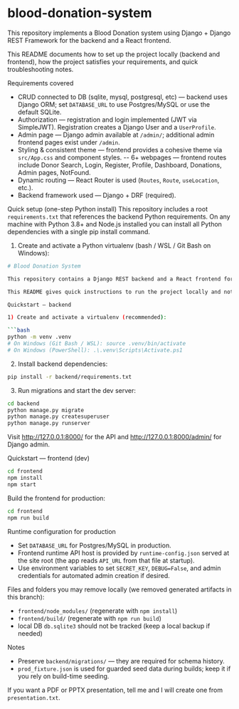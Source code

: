 # blood-donation-system

This repository implements a Blood Donation system using Django + Django REST Framework for the backend and a React frontend.

This README documents how to set up the project locally (backend and frontend), how the project satisfies your requirements, and quick troubleshooting notes.

Requirements covered
- CRUD connected to DB (sqlite, mysql, postgresql, etc) — backend uses Django ORM; set `DATABASE_URL` to use Postgres/MySQL or use the default SQLite.
- Authorization — registration and login implemented (JWT via SimpleJWT). Registration creates a Django User and a `UserProfile`.
- Admin page — Django admin available at `/admin/`; additional admin frontend pages exist under `/admin`.
- Styling & consistent theme — frontend provides a cohesive theme via `src/App.css` and component styles.
-- 6+ webpages — frontend routes include Donor Search, Login, Register, Profile, Dashboard, Donations, Admin pages, NotFound.
- Dynamic routing — React Router is used (`Routes`, `Route`, `useLocation`, etc.).
- Backend framework used — Django + DRF (required).

Quick setup (one-step Python install)
This repository includes a root `requirements.txt` that references the backend Python requirements. On any machine with Python 3.8+ and Node.js installed you can install all Python dependencies with a single pip install command.

1) Create and activate a Python virtualenv (bash / WSL / Git Bash on Windows):

```bash
# Blood Donation System

This repository contains a Django REST backend and a React frontend for a Blood Donation System.

This README gives quick instructions to run the project locally and notes about deployment and runtime configuration.

Quickstart — backend

1) Create and activate a virtualenv (recommended):

```bash
python -m venv .venv
# On Windows (Git Bash / WSL): source .venv/bin/activate
# On Windows (PowerShell): .\.venv\Scripts\Activate.ps1
```

2) Install backend dependencies:

```bash
pip install -r backend/requirements.txt
```

3) Run migrations and start the dev server:

```bash
cd backend
python manage.py migrate
python manage.py createsuperuser
python manage.py runserver
```

Visit http://127.0.0.1:8000/ for the API and http://127.0.0.1:8000/admin/ for Django admin.

Quickstart — frontend (dev)

```bash
cd frontend
npm install
npm start
```

Build the frontend for production:

```bash
cd frontend
npm run build
```

Runtime configuration for production
- Set `DATABASE_URL` for Postgres/MySQL in production.
- Frontend runtime API host is provided by `runtime-config.json` served at the site root (the app reads `API_URL` from that file at startup).
- Use environment variables to set `SECRET_KEY`, `DEBUG=False`, and admin credentials for automated admin creation if desired.

Files and folders you may remove locally (we removed generated artifacts in this branch):
- `frontend/node_modules/` (regenerate with `npm install`)
- `frontend/build/` (regenerate with `npm run build`)
- local DB `db.sqlite3` should not be tracked (keep a local backup if needed)

Notes
- Preserve `backend/migrations/` — they are required for schema history.
- `prod_fixture.json` is used for guarded seed data during builds; keep it if you rely on build-time seeding.

If you want a PDF or PPTX presentation, tell me and I will create one from `presentation.txt`.

